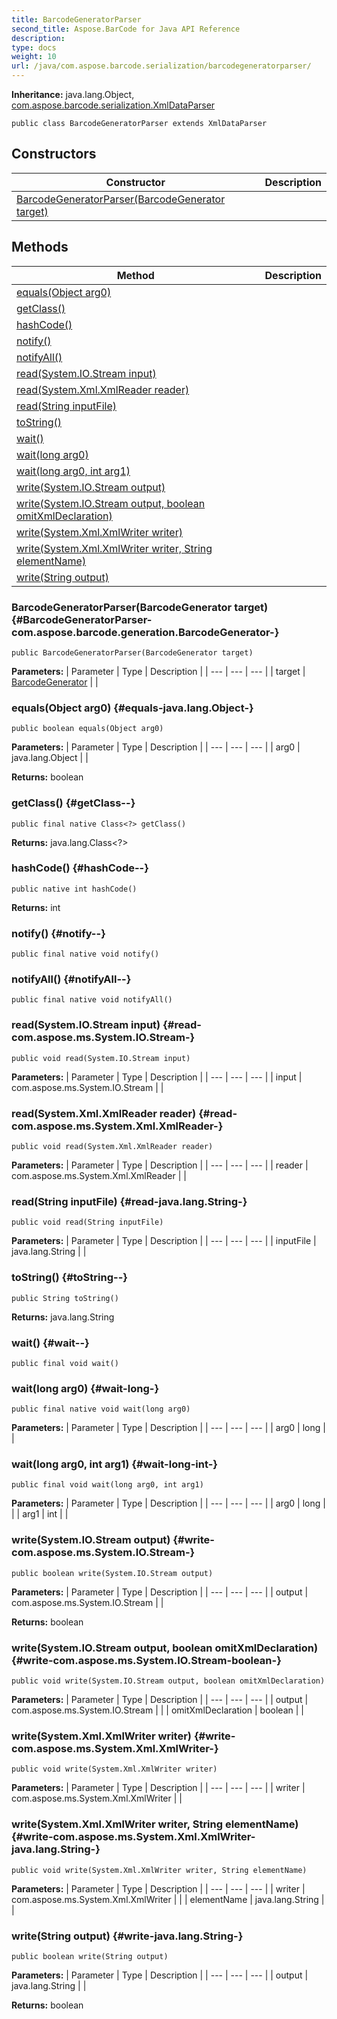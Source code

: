 ```yaml
---
title: BarcodeGeneratorParser
second_title: Aspose.BarCode for Java API Reference
description: 
type: docs
weight: 10
url: /java/com.aspose.barcode.serialization/barcodegeneratorparser/
---
```

**Inheritance:**
java.lang.Object, [com.aspose.barcode.serialization.XmlDataParser](../../com.aspose.barcode.serialization/xmldataparser)
```
public class BarcodeGeneratorParser extends XmlDataParser
```
## Constructors

| Constructor | Description |
| --- | --- |
| [BarcodeGeneratorParser(BarcodeGenerator target)](#BarcodeGeneratorParser-com.aspose.barcode.generation.BarcodeGenerator-) |  |
## Methods

| Method | Description |
| --- | --- |
| [equals(Object arg0)](#equals-java.lang.Object-) |  |
| [getClass()](#getClass--) |  |
| [hashCode()](#hashCode--) |  |
| [notify()](#notify--) |  |
| [notifyAll()](#notifyAll--) |  |
| [read(System.IO.Stream input)](#read-com.aspose.ms.System.IO.Stream-) |  |
| [read(System.Xml.XmlReader reader)](#read-com.aspose.ms.System.Xml.XmlReader-) |  |
| [read(String inputFile)](#read-java.lang.String-) |  |
| [toString()](#toString--) |  |
| [wait()](#wait--) |  |
| [wait(long arg0)](#wait-long-) |  |
| [wait(long arg0, int arg1)](#wait-long-int-) |  |
| [write(System.IO.Stream output)](#write-com.aspose.ms.System.IO.Stream-) |  |
| [write(System.IO.Stream output, boolean omitXmlDeclaration)](#write-com.aspose.ms.System.IO.Stream-boolean-) |  |
| [write(System.Xml.XmlWriter writer)](#write-com.aspose.ms.System.Xml.XmlWriter-) |  |
| [write(System.Xml.XmlWriter writer, String elementName)](#write-com.aspose.ms.System.Xml.XmlWriter-java.lang.String-) |  |
| [write(String output)](#write-java.lang.String-) |  |
### BarcodeGeneratorParser(BarcodeGenerator target) {#BarcodeGeneratorParser-com.aspose.barcode.generation.BarcodeGenerator-}
```
public BarcodeGeneratorParser(BarcodeGenerator target)
```


**Parameters:**
| Parameter | Type | Description |
| --- | --- | --- |
| target | [BarcodeGenerator](../../com.aspose.barcode.generation/barcodegenerator) |  |

### equals(Object arg0) {#equals-java.lang.Object-}
```
public boolean equals(Object arg0)
```




**Parameters:**
| Parameter | Type | Description |
| --- | --- | --- |
| arg0 | java.lang.Object |  |

**Returns:**
boolean
### getClass() {#getClass--}
```
public final native Class<?> getClass()
```




**Returns:**
java.lang.Class<?>
### hashCode() {#hashCode--}
```
public native int hashCode()
```




**Returns:**
int
### notify() {#notify--}
```
public final native void notify()
```




### notifyAll() {#notifyAll--}
```
public final native void notifyAll()
```




### read(System.IO.Stream input) {#read-com.aspose.ms.System.IO.Stream-}
```
public void read(System.IO.Stream input)
```




**Parameters:**
| Parameter | Type | Description |
| --- | --- | --- |
| input | com.aspose.ms.System.IO.Stream |  |

### read(System.Xml.XmlReader reader) {#read-com.aspose.ms.System.Xml.XmlReader-}
```
public void read(System.Xml.XmlReader reader)
```




**Parameters:**
| Parameter | Type | Description |
| --- | --- | --- |
| reader | com.aspose.ms.System.Xml.XmlReader |  |

### read(String inputFile) {#read-java.lang.String-}
```
public void read(String inputFile)
```




**Parameters:**
| Parameter | Type | Description |
| --- | --- | --- |
| inputFile | java.lang.String |  |

### toString() {#toString--}
```
public String toString()
```




**Returns:**
java.lang.String
### wait() {#wait--}
```
public final void wait()
```




### wait(long arg0) {#wait-long-}
```
public final native void wait(long arg0)
```




**Parameters:**
| Parameter | Type | Description |
| --- | --- | --- |
| arg0 | long |  |

### wait(long arg0, int arg1) {#wait-long-int-}
```
public final void wait(long arg0, int arg1)
```




**Parameters:**
| Parameter | Type | Description |
| --- | --- | --- |
| arg0 | long |  |
| arg1 | int |  |

### write(System.IO.Stream output) {#write-com.aspose.ms.System.IO.Stream-}
```
public boolean write(System.IO.Stream output)
```




**Parameters:**
| Parameter | Type | Description |
| --- | --- | --- |
| output | com.aspose.ms.System.IO.Stream |  |

**Returns:**
boolean
### write(System.IO.Stream output, boolean omitXmlDeclaration) {#write-com.aspose.ms.System.IO.Stream-boolean-}
```
public void write(System.IO.Stream output, boolean omitXmlDeclaration)
```




**Parameters:**
| Parameter | Type | Description |
| --- | --- | --- |
| output | com.aspose.ms.System.IO.Stream |  |
| omitXmlDeclaration | boolean |  |

### write(System.Xml.XmlWriter writer) {#write-com.aspose.ms.System.Xml.XmlWriter-}
```
public void write(System.Xml.XmlWriter writer)
```




**Parameters:**
| Parameter | Type | Description |
| --- | --- | --- |
| writer | com.aspose.ms.System.Xml.XmlWriter |  |

### write(System.Xml.XmlWriter writer, String elementName) {#write-com.aspose.ms.System.Xml.XmlWriter-java.lang.String-}
```
public void write(System.Xml.XmlWriter writer, String elementName)
```




**Parameters:**
| Parameter | Type | Description |
| --- | --- | --- |
| writer | com.aspose.ms.System.Xml.XmlWriter |  |
| elementName | java.lang.String |  |

### write(String output) {#write-java.lang.String-}
```
public boolean write(String output)
```




**Parameters:**
| Parameter | Type | Description |
| --- | --- | --- |
| output | java.lang.String |  |

**Returns:**
boolean
